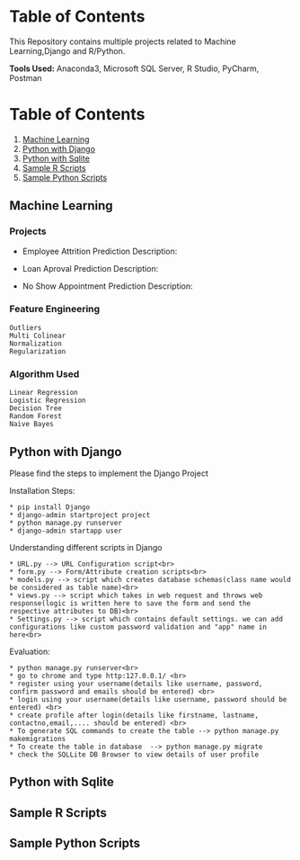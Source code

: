 # Table of Contents

This Repository contains multiple projects related to Machine Learning,Django and R/Python.

<b>Tools Used:</b> Anaconda3, Microsoft SQL Server, R Studio, PyCharm, Postman

# Table of Contents
1. [Machine Learning](#machine-learning)
2. [Python with Django](#python-with-django)
3. [Python with Sqlite](#python-with-sqlite)
4. [Sample R Scripts](#sample-r-scripts)
5. [Sample Python Scripts](#sample-python-scripts)


## Machine Learning

### Projects
* Employee Attrition Prediction
  Description: 
  
* Loan Aproval Prediction
  Description:
  
* No Show Appointment Prediction
  Description:

### Feature Engineering
`Outliers`<br>
`Multi Colinear`<br>
`Normalization`<br>
`Regularization`<br>

### Algorithm Used
`Linear Regression`<br>
`Logistic Regression`<br>
`Decision Tree`<br>
`Random Forest`<br>
`Naive Bayes`<br>


## Python with Django

Please find the steps to implement the Django Project

Installation  Steps:
```
* pip install Django
* django-admin startproject project
* python manage.py runserver
* django-admin startapp user
```

Understanding different scripts in Django
```
* URL.py --> URL Configuration script<br>
* form.py --> Form/Attribute creation scripts<br>
* models.py --> script which creates database schemas(class name would be considered as table name)<br>
* views.py --> script which takes in web request and throws web response(logic is written here to save the form and send the respective attributes to DB)<br>
* Settings.py --> script which contains default settings. we can add configurations like custom password validation and "app" name in here<br>
```
Evaluation:
```
* python manage.py runserver<br>
* go to chrome and type http:127.0.0.1/ <br>
* register using your username(details like username, password, confirm password and emails should be entered) <br>
* login using your username(details like username, password should be entered) <br>
* create profile after login(details like firstname, lastname, contactno,email,.... should be entered) <br>
* To generate SQL commands to create the table --> python manage.py makemigrations
* To create the table in database  --> python manage.py migrate
* check the SQLLite DB Browser to view details of user profile
```

## Python with Sqlite
## Sample R Scripts
## Sample Python Scripts
